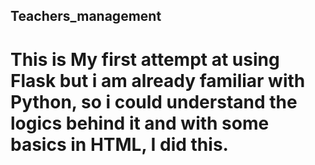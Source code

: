 ## Teachers_management

# This is My first attempt at using Flask but i am already familiar with Python, so i could understand the logics behind it and with some basics in HTML, I did this.
